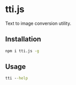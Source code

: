 # tti.js
Text to image conversion utility.

## Installation
```cmd
npm i tti.js -g
```
## Usage
```cmd
tti --help
```